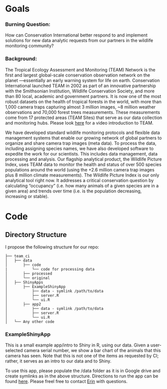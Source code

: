 # Goals

### Burning Question:

How can Conservation International better respond to and implement solutions for new data analytic requests from our partners in the wildlife monitoring community?

### Background:

The Tropical Ecology Assessment and Monitoring (TEAM) Network is the first and largest global-scale conservation observation network on the planet —essentially an early warning system for life on earth. Conservation International launched TEAM in 2002 as part of an innovative partnership with the Smithsonian Institution, Wildlife Conservation Society, and more than 80 local, academic and government partners. It is now one of the most robust datasets on the health of tropical forests in the world, with more than 1,000 camera traps capturing almost 3 million images, ~8 million weather observations and 70,000 forest trees measurements. These measurements come from 17 protected areas (TEAM Sites) that serve as our data collection and monitoring hubs. Please look [here](https://vimeo.com/93627505) for a video introduction to TEAM.

We have developed standard wildlife monitoring protocols and flexible data management systems that enable our growing network of global partners to organize and share camera trap images (meta data). To process the data, including assigning species names, we have also developed software to expedite the work for our scientists. This includes data management, data processing and analysis. Our flagship analytical product, the Wildlife Picture Index, uses TEAM data to monitor the health and status of over 500 species populations around the world (using the +2.6 million camera trap images plus 8 million climate measurements). The Wildlife Picture Index is our only analytical tool right now. It addresses a critical conservation question by calculating “occupancy” (i.e. how many animals of a given species are in a given area) and trends over time (i.e. is the population decreasing, increasing or stable).

# Code
## Directory Structure
I propose the following structure for our repo:
```.
├── team_ci
│   ├── data 
│   	├── code 
|			└── code for processing data
│   	├── processed 
│   	└── original 
│   ├── ShinyApps 
│   	├── ExampleShinyApp 
│   		├── data - symlink /path/to/data
│   		├── server.R
│   		└── ui.R
│   	├── app2 
│   		├── data - symlink /path/to/data
│   		├── server.R
│   		└── ui.R
│   └── Any other code  
```


### ExampleShinyApp
This is a small example app/intro to Shiny in R, using our data. Given a user-selected camera serial number, we show a bar chart of the animals that this camera has seen. Note that this is not one of the items as requested by CI; rather, it serves as an intro to our data and to Shiny.

To use this app, please populate the /data folder as it is in Google drive and create symlinks as in the above structure. Directions to run the app can be found [here](http://shiny.rstudio.com/articles/running.html). Please freel free to contact [Erin](mailto:erin.g.craig@gmail.com) with questions.
